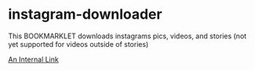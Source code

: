# instagram-downloader
This BOOKMARKLET downloads instagrams pics, videos, and stories
(not yet supported for videos outside of stories)

[An Internal Link](javascript:alert("test"))
